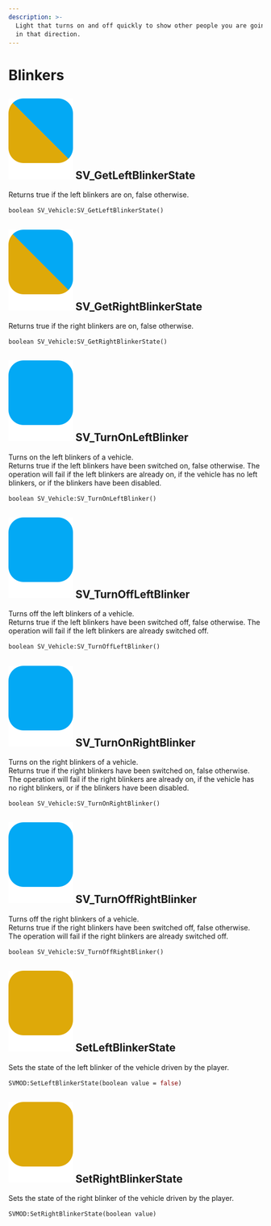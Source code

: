 ```yaml
---
description: >-
  Light that turns on and off quickly to show other people you are going to turn
  in that direction.
---
```


# Blinkers

## ![](../../.gitbook/assets/shared.svg) SV\_GetLeftBlinkerState

 Returns true if the left blinkers are on, false otherwise.

```graphql
boolean SV_Vehicle:SV_GetLeftBlinkerState()
```

## ![](../../.gitbook/assets/shared.svg) SV\_GetRightBlinkerState

 Returns true if the right blinkers are on, false otherwise.

```graphql
boolean SV_Vehicle:SV_GetRightBlinkerState()
```

## ![](../../.gitbook/assets/server.svg) SV\_TurnOnLeftBlinker

Turns on the left blinkers of a vehicle.  
Returns true if the left blinkers have been switched on, false otherwise. The operation will fail if the left blinkers are already on, if the vehicle has no left blinkers, or if the blinkers have been disabled.

```graphql
boolean SV_Vehicle:SV_TurnOnLeftBlinker()
```

## ![](../../.gitbook/assets/server.svg) SV\_TurnOffLeftBlinker 

Turns off the left blinkers of a vehicle.  
Returns true if the left blinkers have been switched off, false otherwise. The operation will fail if the left blinkers are already switched off.

```graphql
boolean SV_Vehicle:SV_TurnOffLeftBlinker()
```

## ![](../../.gitbook/assets/server.svg) SV\_TurnOnRightBlinker

Turns on the right blinkers of a vehicle.  
Returns true if the right blinkers have been switched on, false otherwise. The operation will fail if the right blinkers are already on, if the vehicle has no right blinkers, or if the blinkers have been disabled.

```graphql
boolean SV_Vehicle:SV_TurnOnRightBlinker()
```

## ![](../../.gitbook/assets/server.svg) SV\_TurnOffRightBlinker

Turns off the right blinkers of a vehicle.  
Returns true if the right blinkers have been switched off, false otherwise. The operation will fail if the right blinkers are already switched off.

```graphql
boolean SV_Vehicle:SV_TurnOffRightBlinker()
```

## ![](../../.gitbook/assets/client.svg) SetLeftBlinkerState

 Sets the state of the left blinker of the vehicle driven by the player.

```graphql
SVMOD:SetLeftBlinkerState(boolean value = false)
```

## ![](../../.gitbook/assets/client.svg) SetRightBlinkerState

Sets the state of the right blinker of the vehicle driven by the player.

```graphql
SVMOD:SetRightBlinkerState(boolean value)
```

